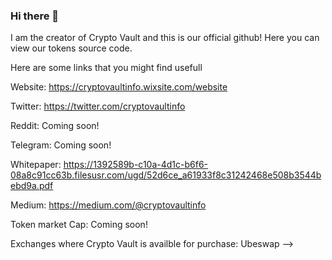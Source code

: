 ### Hi there 👋
I am the creator of Crypto Vault and this is our official github! Here you can view our tokens source code.



Here are some links that you might find usefull

Website: https://cryptovaultinfo.wixsite.com/website

Twitter: https://twitter.com/cryptovaultinfo

Reddit: Coming soon! 

Telegram: Coming soon!

Whitepaper: https://1392589b-c10a-4d1c-b6f6-08a8c91cc63b.filesusr.com/ugd/52d6ce_a61933f8c31242468e508b3544bebd9a.pdf

Medium: https://medium.com/@cryptovaultinfo

Token market Cap: Coming soon!

Exchanges where Crypto Vault is availble for purchase: Ubeswap
-->
